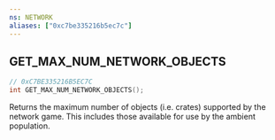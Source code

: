 ```yaml
---
ns: NETWORK
aliases: ["0xc7be335216b5ec7c"]
---
```

## GET_MAX_NUM_NETWORK_OBJECTS

```c
// 0xC7BE335216B5EC7C
int GET_MAX_NUM_NETWORK_OBJECTS();
```

Returns the maximum number of objects (i.e. crates) supported by the network game. This includes those available for use by the ambient population.

